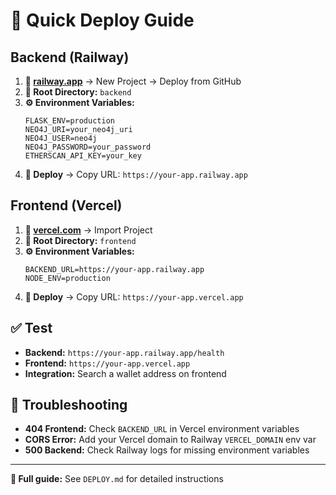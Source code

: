 # 🚀 Quick Deploy Guide

## Backend (Railway)

1. **🔗 [railway.app](https://railway.app)** → New Project → Deploy from GitHub
2. **📁 Root Directory:** `backend`
3. **⚙️ Environment Variables:**
   ```
   FLASK_ENV=production
   NEO4J_URI=your_neo4j_uri
   NEO4J_USER=neo4j
   NEO4J_PASSWORD=your_password
   ETHERSCAN_API_KEY=your_key
   ```
4. **🚀 Deploy** → Copy URL: `https://your-app.railway.app`

## Frontend (Vercel)

1. **🔗 [vercel.com](https://vercel.com)** → Import Project
2. **📁 Root Directory:** `frontend`
3. **⚙️ Environment Variables:**
   ```
   BACKEND_URL=https://your-app.railway.app
   NODE_ENV=production
   ```
4. **🚀 Deploy** → Copy URL: `https://your-app.vercel.app`

## ✅ Test

- **Backend:** `https://your-app.railway.app/health`
- **Frontend:** `https://your-app.vercel.app`
- **Integration:** Search a wallet address on frontend

## 🔧 Troubleshooting

- **404 Frontend:** Check `BACKEND_URL` in Vercel environment variables
- **CORS Error:** Add your Vercel domain to Railway `VERCEL_DOMAIN` env var
- **500 Backend:** Check Railway logs for missing environment variables

---

**📖 Full guide:** See `DEPLOY.md` for detailed instructions 